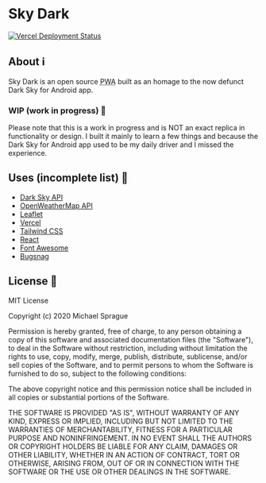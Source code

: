 # Sky Dark

[![Vercel Deployment Status](https://img.shields.io/github/deployments/mikesprague/skydark-app/production?label=Vercel%20%28build%20%26%20deploy%29&logo=Vercel&logoColor=white)](https://vercel.com/m5ls5e/skydark-app/deployments)

## About :information_source:

Sky Dark is an open source <abbr title="Progressive Web Application">PWA</abbr> built
as an homage to the now defunct Dark Sky for Android app.

### WIP (work in progress) :construction:

Please note that this is a work in progress and is NOT an exact replica in functionality
or design. I built it mainly to learn a few things and because the Dark Sky for
Android app used to be my daily driver and I missed the experience.

## Uses (incomplete list) :toolbox:

- [Dark Sky API](https://darksky.net/poweredby/)
- [OpenWeatherMap API](https://openweathermap.org/api/weathermaps)
- [Leaflet](https://leafletjs.com/)
- [Vercel](https://vercel.com/)
- [Tailwind CSS](https://tailwindcss.com/)
- [React](https://reactjs.org/)
- [Font Awesome](https://fontawesome.com/)
- [Bugsnag](https://www.bugsnag.com/)

## License :page_facing_up:

MIT License

Copyright (c) 2020 Michael Sprague

Permission is hereby granted, free of charge, to any person obtaining a copy
of this software and associated documentation files (the "Software"), to deal
in the Software without restriction, including without limitation the rights
to use, copy, modify, merge, publish, distribute, sublicense, and/or sell
copies of the Software, and to permit persons to whom the Software is
furnished to do so, subject to the following conditions:

The above copyright notice and this permission notice shall be included in all
copies or substantial portions of the Software.

THE SOFTWARE IS PROVIDED "AS IS", WITHOUT WARRANTY OF ANY KIND, EXPRESS OR
IMPLIED, INCLUDING BUT NOT LIMITED TO THE WARRANTIES OF MERCHANTABILITY,
FITNESS FOR A PARTICULAR PURPOSE AND NONINFRINGEMENT. IN NO EVENT SHALL THE
AUTHORS OR COPYRIGHT HOLDERS BE LIABLE FOR ANY CLAIM, DAMAGES OR OTHER
LIABILITY, WHETHER IN AN ACTION OF CONTRACT, TORT OR OTHERWISE, ARISING FROM,
OUT OF OR IN CONNECTION WITH THE SOFTWARE OR THE USE OR OTHER DEALINGS IN THE
SOFTWARE.
